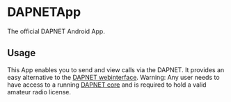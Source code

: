 # DAPNETApp
The official DAPNET Android App.

## Usage
This App enables you to send and view calls via the DAPNET.
It provides an easy alternative to the [DAPNET webinterface](https://github.com/DecentralizedAmateurPagingNetwork/Web).
Warning: Any user needs to have access to a running [DAPNET core](https://github.com/DecentralizedAmateurPagingNetwork/Core) and is required to hold a valid amateur radio license.

